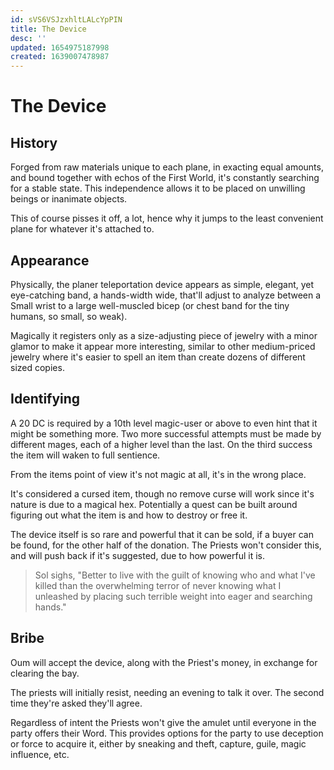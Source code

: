 ```yaml
---
id: sVS6VSJzxhltLALcYpPIN
title: The Device
desc: ''
updated: 1654975187998
created: 1639007478987
---
```


# The Device

## History

Forged from raw materials unique to each plane, in exacting equal amounts, and bound together with echos of the First World, it's constantly searching for a stable state. This independence allows it to be placed on unwilling beings or inanimate objects.

This of course pisses it off, a lot, hence why it jumps to the least convenient plane for whatever it's attached to.

## Appearance

Physically, the planer teleportation device appears as simple, elegant, yet eye-catching band, a hands-width wide, that'll adjust to analyze between a Small wrist to a large well-muscled bicep (or chest band for the tiny humans, so small, so weak).

Magically it registers only as a size-adjusting piece of jewelry with a minor glamor to make it appear more interesting, similar to other medium-priced jewelry where it's easier to spell an item than create dozens of different sized copies.

## Identifying

A 20 DC is required by a 10th level magic-user or above to even hint that it might be something more. Two more successful attempts must be made by different mages, each of a higher level than the last. On the third success the item will waken to full sentience.

From the items point of view it's not magic at all, it's in the wrong place.

It's considered a cursed item, though no remove curse will work since it's nature is due to a magical hex. Potentially a quest can be built around figuring out what the item is and how to destroy or free it.

The device itself is so rare and powerful that it can be sold, if a buyer can be found, for the other half of the donation. The Priests won't consider this, and will push back if it's suggested, due to how powerful it is.

> Sol sighs, "Better to live with the guilt of knowing who and what I've killed than the overwhelming terror of never knowing what I unleashed by placing such terrible weight into eager and searching hands."

## Bribe

Oum will accept the device, along with the Priest's money, in exchange for clearing the bay.

The priests will initially resist, needing an evening to talk it over. The second time they're asked they'll agree.

Regardless of intent the Priests won't give the amulet until everyone in the party offers their Word. This provides options for the party to use deception or force to acquire it, either by sneaking and theft, capture, guile, magic influence, etc.
